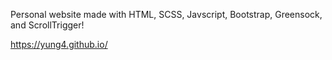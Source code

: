 Personal website made with HTML, SCSS, Javscript, Bootstrap, Greensock, and ScrollTrigger!

https://yung4.github.io/
